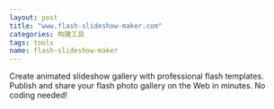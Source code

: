 ```yaml
---
layout: post
title: "www.flash-slideshow-maker.com"
categories: 构建工具
tags: tools
name: flash-slideshow-maker
---
```


Create animated slideshow gallery with <!--break-->professional flash templates. Publish and share your flash photo gallery on the Web in minutes. No coding needed!

